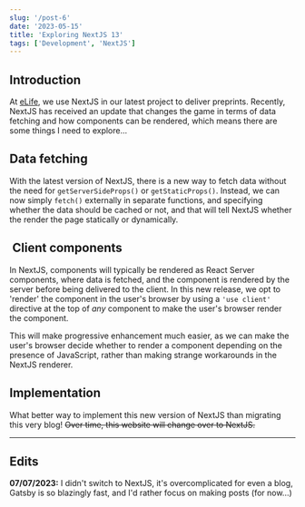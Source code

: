 ```yaml
---
slug: '/post-6'
date: '2023-05-15'
title: 'Exploring NextJS 13'
tags: ['Development', 'NextJS']
---
```


## Introduction

At [eLife](https://github.com/elifesciences), we use NextJS in our latest project to deliver preprints. Recently, NextJS has received an update that changes the game in terms of data fetching and how components can be rendered, which means there are some things I need to explore...

## Data fetching

With the latest version of NextJS, there is a new way to fetch data without the need for `getServerSideProps()` or `getStaticProps()`. Instead, we can now simply `fetch()` externally in separate functions, and specifying whether the data should be cached or not, and that will tell NextJS whether the render the page statically or dynamically.

##  Client components

In NextJS, components will typically be rendered as React Server components, where data is fetched, and the component is rendered by the server before being delivered to the client. In this new release, we opt to 'render' the component in the user's browser by using a `'use client'` directive at the top of _any_ component to make the user's browser render the component.

This will make progressive enhancement much easier, as we can make the user's browser decide whether to render a component depending on the presence of JavaScript, rather than making strange workarounds in the NextJS renderer.

## Implementation

What better way to implement this new version of NextJS than migrating this very blog! ~~Over time, this website will change over to NextJS.~~

--------------------------------

## Edits

**07/07/2023:** I didn't switch to NextJS, it's overcomplicated for even a blog, Gatsby is so blazingly fast, and I'd rather focus on making posts (for now...)
